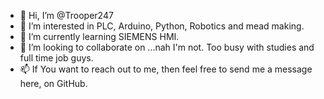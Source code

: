 - 👋 Hi, I’m @Trooper247
- 👀 I’m interested in PLC, Arduino, Python, Robotics and mead making.
- 🌱 I’m currently learning SIEMENS HMI.
- 💞️ I’m looking to collaborate on ...nah I'm not. Too busy with studies and full time job guys.
- 📫 If You want to reach out to me, then feel free to send me a message here, on GitHub.

<!---
Trooper247/Trooper247 is a ✨ special ✨ repository because its `README.md` (this file) appears on your GitHub profile.
You can click the Preview link to take a look at your changes.
--->
